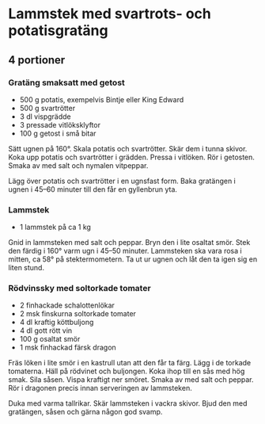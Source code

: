 Lammstek med svartrots- och potatisgratäng
==========================================

4 portioner
-----------

### Gratäng smaksatt med getost

-	500 g potatis, exempelvis Bintje eller King Edward
-	500 g svartrötter
-	3 dl vispgrädde
-	3 pressade vitlöksklyftor
-	100 g getost i små bitar

Sätt ugnen på 160°. Skala potatis och svartrötter. Skär dem i tunna skivor. Koka upp potatis och svartrötter i grädden. Pressa i vitlöken. Rör i getosten. Smaka av med salt och nymalen vitpeppar.

Lägg över potatis och svartrötter i en ugnsfast form. Baka gratängen i ugnen i 45–60 minuter till den får en gyllenbrun yta.

### Lammstek

-	1 lammstek på ca 1 kg

Gnid in lammsteken med salt och peppar. Bryn den i lite osaltat smör. Stek den färdig i 160° varm ugn i 45–50 minuter. Lammsteken ska vara rosa i mitten, ca 58° på stektermometern. Ta ut ur ugnen och låt den ta igen sig en liten stund.

### Rödvinssky med soltorkade tomater

-	2 finhackade schalottenlökar
-	2 msk finskurna soltorkade tomater
-	4 dl kraftig köttbuljong
-	4 dl gott rött vin
-	100 g osaltat smör
-	1 msk finhackad färsk dragon

Fräs löken i lite smör i en kastrull utan att den får ta färg. Lägg i de torkade tomaterna. Häll på rödvinet och buljongen. Koka ihop till en sås med hög smak. Sila såsen. Vispa kraftigt ner smöret. Smaka av med salt och peppar. Rör i dragonen precis innan serveringen av lammsteken.

Duka med varma tallrikar. Skär lammsteken i vackra skivor. Bjud den med gratängen, såsen och gärna någon god svamp.
